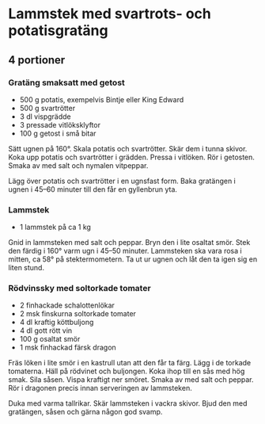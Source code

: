 Lammstek med svartrots- och potatisgratäng
==========================================

4 portioner
-----------

### Gratäng smaksatt med getost

-	500 g potatis, exempelvis Bintje eller King Edward
-	500 g svartrötter
-	3 dl vispgrädde
-	3 pressade vitlöksklyftor
-	100 g getost i små bitar

Sätt ugnen på 160°. Skala potatis och svartrötter. Skär dem i tunna skivor. Koka upp potatis och svartrötter i grädden. Pressa i vitlöken. Rör i getosten. Smaka av med salt och nymalen vitpeppar.

Lägg över potatis och svartrötter i en ugnsfast form. Baka gratängen i ugnen i 45–60 minuter till den får en gyllenbrun yta.

### Lammstek

-	1 lammstek på ca 1 kg

Gnid in lammsteken med salt och peppar. Bryn den i lite osaltat smör. Stek den färdig i 160° varm ugn i 45–50 minuter. Lammsteken ska vara rosa i mitten, ca 58° på stektermometern. Ta ut ur ugnen och låt den ta igen sig en liten stund.

### Rödvinssky med soltorkade tomater

-	2 finhackade schalottenlökar
-	2 msk finskurna soltorkade tomater
-	4 dl kraftig köttbuljong
-	4 dl gott rött vin
-	100 g osaltat smör
-	1 msk finhackad färsk dragon

Fräs löken i lite smör i en kastrull utan att den får ta färg. Lägg i de torkade tomaterna. Häll på rödvinet och buljongen. Koka ihop till en sås med hög smak. Sila såsen. Vispa kraftigt ner smöret. Smaka av med salt och peppar. Rör i dragonen precis innan serveringen av lammsteken.

Duka med varma tallrikar. Skär lammsteken i vackra skivor. Bjud den med gratängen, såsen och gärna någon god svamp.
